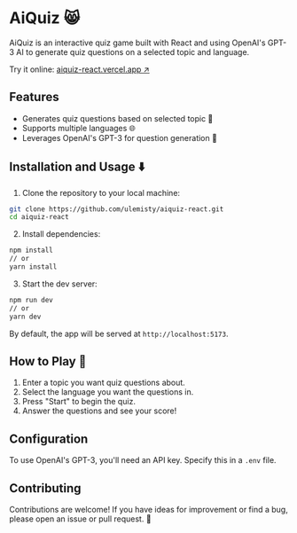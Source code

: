 # AiQuiz 😸

AiQuiz is an interactive quiz game built with React and using OpenAI's GPT-3 AI to generate quiz questions on a selected topic and language.

Try it online: [aiquiz-react.vercel.app ↗](https://aiquiz-react.vercel.app)

## Features

- Generates quiz questions based on selected topic 🪺
- Supports multiple languages 🌐
- Leverages OpenAI's GPT-3 for question generation 🤖

## Installation and Usage ⬇️

1. Clone the repository to your local machine:

```bash
git clone https://github.com/ulemisty/aiquiz-react.git
cd aiquiz-react
```

2. Install dependencies:

```bash
npm install
// or 
yarn install
```

3. Start the dev server:

```bash
npm run dev
// or
yarn dev
```

By default, the app will be served at `http://localhost:5173`.

## How to Play 🛝

1. Enter a topic you want quiz questions about.
1. Select the language you want the questions in.
1. Press "Start" to begin the quiz.
1. Answer the questions and see your score!

## Configuration

To use OpenAI's GPT-3, you'll need an API key. Specify this in a `.env` file.

## Contributing

Contributions are welcome! If you have ideas for improvement or find a bug, please open an issue or pull request. 🙌
